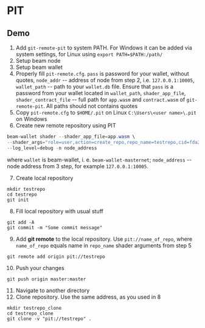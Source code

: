 # PIT

## Demo
1. Add `git-remote-pit` to system PATH. For Windows it can be added via system settings, for Linux using `export PATH=$PATH:/path/`
2. Setup beam node
3. Setup beam wallet
4. Properly fill `pit-remote.cfg`. `pass` is password for your wallet, without quotes, `node_addr` -- address of node from step 2, i.e. `127.0.0.1:10005`, `wallet_path` -- path to your `wallet.db` file. Ensure that `pass` is a password from your wallet located in `wallet_path`, `shader_app_file`, `shader_contract_file` -- full path for `app.wasm` and `contract.wasm` of `git-remote-pit`. All paths should not contains quotes
5. Copy `pit-remote.cfg` to `$HOME/.pit` on Linux `C:\Users\<user name>\.pit` on Windows
6. Create new remote repository using PIT
```powershell
beam-wallet shader --shader_app_file=app.wasm \
--shader_args="role=user,action=create_repo,repo_name=testrepo,cid=fda210a4af51fdd2ce1d2a1c0307734ce6fef30b3eec4c04c4d7494041f2dd10" \
--log_level=debug -n node_address
```
where `wallet` is beam-wallet, i. e. `beam-wallet-masternet`; `node_address` -- node address from 3 step, for example `127.0.0.1:10005`.

7. Create local repository
```
mkdir testrepo
cd testrepo
git init
```
8. Fill local repository with usual stuff
```
git add -A
git commit -m "Some commit message"
```
9. Add __git remote__ to the local repository. Use `pit://name_of_repo`, where `name_of_repo` equals name in `repo_name` shader arguments from step 5
```
git remote add origin pit://testrepo
```
10. Push your changes
```
git push origin master:master
```
11. Navigate to another directory
12. Clone repository. Use the same address, as you used in 8
```
mkdir testrepo_clone
cd testrepo_clone
git clone -v "pit://testrepo" .
```
